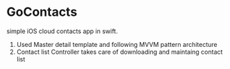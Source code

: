 # GoContacts
simple iOS cloud contacts app in swift.

1. Used Master detail template and following MVVM pattern architecture
2. Contact list Controller takes care of downloading and maintaing contact list
